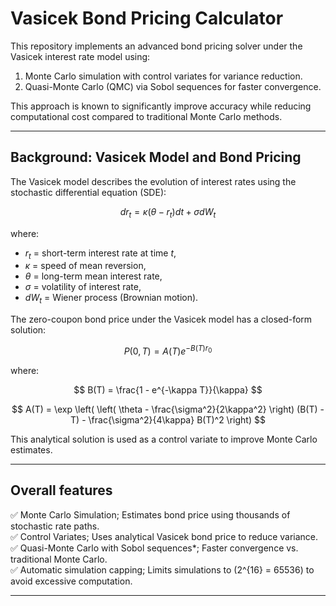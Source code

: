 # Vasicek Bond Pricing Calculator


This repository implements an advanced bond pricing solver under the Vasicek interest rate model using:
1. Monte Carlo simulation with control variates for variance reduction.
2. Quasi-Monte Carlo (QMC) via Sobol sequences for faster convergence.

This approach is known to significantly improve accuracy while reducing computational cost compared to traditional Monte Carlo methods.

---

## Background: Vasicek Model and Bond Pricing

The Vasicek model describes the evolution of interest rates using the stochastic differential equation (SDE):

$$
dr_t = \kappa (\theta - r_t) dt + \sigma dW_t
$$

where:
- $r_t$ = short-term interest rate at time $t$,
- $\kappa$ = speed of mean reversion,
- $\theta$ = long-term mean interest rate,
- $\sigma$ = volatility of interest rate,
- $dW_t$ = Wiener process (Brownian motion).

The zero-coupon bond price under the Vasicek model has a closed-form solution:

$$
P(0,T) = A(T) e^{-B(T) r_0}
$$

where:

$$
B(T) = \frac{1 - e^{-\kappa T}}{\kappa}
$$

$$
A(T) = \exp \left( \left( \theta - \frac{\sigma^2}{2\kappa^2} \right) (B(T) - T) - \frac{\sigma^2}{4\kappa} B(T)^2 \right)
$$

This analytical solution is used as a control variate to improve Monte Carlo estimates.

---

## Overall features

✅ Monte Carlo Simulation; Estimates bond price using thousands of stochastic rate paths.  
✅ Control Variates; Uses analytical Vasicek bond price to reduce variance.  
✅ Quasi-Monte Carlo with Sobol sequences*; Faster convergence vs. traditional Monte Carlo.  
✅ Automatic simulation capping; Limits simulations to \(2^{16} = 65536\) to avoid excessive computation.  

---


